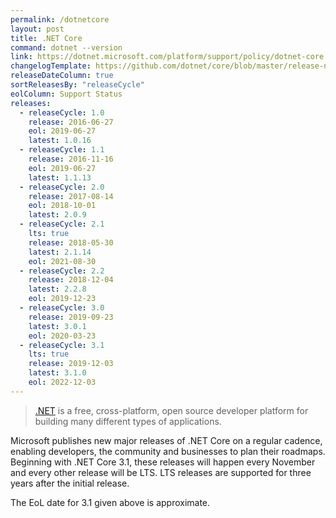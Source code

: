 ```yaml
---
permalink: /dotnetcore
layout: post
title: .NET Core
command: dotnet --version
link: https://dotnet.microsoft.com/platform/support/policy/dotnet-core
changelogTemplate: https://github.com/dotnet/core/blob/master/release-notes/__RELEASE_CYCLE__/__LATEST__/__LATEST__.md
releaseDateColumn: true
sortReleasesBy: "releaseCycle"
eolColumn: Support Status
releases:
  - releaseCycle: 1.0
    release: 2016-06-27
    eol: 2019-06-27
    latest: 1.0.16
  - releaseCycle: 1.1
    release: 2016-11-16
    eol: 2019-06-27
    latest: 1.1.13
  - releaseCycle: 2.0
    release: 2017-08-14
    eol: 2018-10-01
    latest: 2.0.9
  - releaseCycle: 2.1
    lts: true
    release: 2018-05-30
    latest: 2.1.14
    eol: 2021-08-30
  - releaseCycle: 2.2
    release: 2018-12-04
    latest: 2.2.8
    eol: 2019-12-23
  - releaseCycle: 3.0
    release: 2019-09-23
    latest: 3.0.1
    eol: 2020-03-23
  - releaseCycle: 3.1
    lts: true
    release: 2019-12-03
    latest: 3.1.0
    eol: 2022-12-03
---
```


> [.NET](https://dotnet.microsoft.com/) is a free, cross-platform, open source developer platform for building many different types of applications.

Microsoft publishes new major releases of .NET Core on a regular cadence, enabling developers, the community and businesses to plan their roadmaps. Beginning with .NET Core 3.1, these releases will happen every November and every other release will be LTS. LTS releases are supported for three years after the initial release.

The EoL date for 3.1 given above is approximate.
